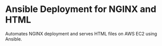 # Ansible Deployment for NGINX and HTML

Automates NGINX deployment and serves HTML files on AWS EC2 using Ansible.
